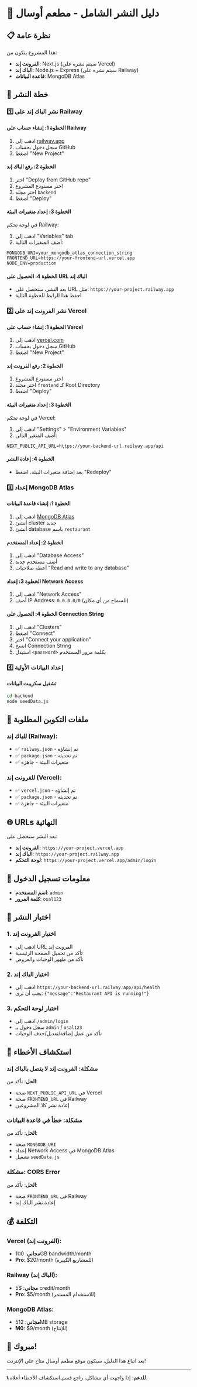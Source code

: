 # 🚀 دليل النشر الشامل - مطعم أوسال

## 📋 نظرة عامة
هذا المشروع يتكون من:
- **الفرونت إند**: Next.js (سيتم نشره على Vercel)
- **الباك إند**: Node.js + Express (سيتم نشره على Railway)
- **قاعدة البيانات**: MongoDB Atlas

## 🎯 خطة النشر

### 1️⃣ **نشر الباك إند على Railway**

#### الخطوة 1: إنشاء حساب على Railway
1. اذهب إلى [railway.app](https://railway.app)
2. سجل دخول بحساب GitHub
3. اضغط "New Project"

#### الخطوة 2: رفع الباك إند
1. اختر "Deploy from GitHub repo"
2. اختر مستودع المشروع
3. اختر مجلد `backend`
4. اضغط "Deploy"

#### الخطوة 3: إعداد متغيرات البيئة
في لوحة تحكم Railway:
1. اذهب إلى "Variables" tab
2. أضف المتغيرات التالية:

```env
MONGODB_URI=your_mongodb_atlas_connection_string
FRONTEND_URL=https://your-frontend-url.vercel.app
NODE_ENV=production
```

#### الخطوة 4: الحصول على URL الباك إند
- بعد النشر، ستحصل على URL مثل: `https://your-project.railway.app`
- احفظ هذا الرابط للخطوة التالية

### 2️⃣ **نشر الفرونت إند على Vercel**

#### الخطوة 1: إنشاء حساب على Vercel
1. اذهب إلى [vercel.com](https://vercel.com)
2. سجل دخول بحساب GitHub
3. اضغط "New Project"

#### الخطوة 2: رفع الفرونت إند
1. اختر مستودع المشروع
2. اختر مجلد `frontend` كـ Root Directory
3. اضغط "Deploy"

#### الخطوة 3: إعداد متغيرات البيئة
في لوحة تحكم Vercel:
1. اذهب إلى "Settings" > "Environment Variables"
2. أضف المتغير التالي:

```env
NEXT_PUBLIC_API_URL=https://your-backend-url.railway.app/api
```

#### الخطوة 4: إعادة النشر
- بعد إضافة متغيرات البيئة، اضغط "Redeploy"

### 3️⃣ **إعداد MongoDB Atlas**

#### الخطوة 1: إنشاء قاعدة البيانات
1. اذهب إلى [MongoDB Atlas](https://cloud.mongodb.com)
2. أنشئ cluster جديد
3. أنشئ database باسم `restaurant`

#### الخطوة 2: إعداد المستخدم
1. اذهب إلى "Database Access"
2. أضف مستخدم جديد
3. أعطه صلاحيات "Read and write to any database"

#### الخطوة 3: إعداد Network Access
1. اذهب إلى "Network Access"
2. أضف IP Address: `0.0.0.0/0` (للسماح من أي مكان)

#### الخطوة 4: الحصول على Connection String
1. اذهب إلى "Clusters"
2. اضغط "Connect"
3. اختر "Connect your application"
4. انسخ Connection String
5. استبدل `<password>` بكلمة مرور المستخدم

### 4️⃣ **إعداد البيانات الأولية**

#### تشغيل سكريبت البيانات
```bash
cd backend
node seedData.js
```

## 🔧 ملفات التكوين المطلوبة

### للباك إند (Railway):
- ✅ `railway.json` - تم إنشاؤه
- ✅ `package.json` - تم تحديثه
- ✅ متغيرات البيئة - جاهزة

### للفرونت إند (Vercel):
- ✅ `vercel.json` - تم إنشاؤه
- ✅ `package.json` - تم تحديثه
- ✅ متغيرات البيئة - جاهزة

## 🌐 URLs النهائية

بعد النشر ستحصل على:
- **الفرونت إند**: `https://your-project.vercel.app`
- **الباك إند**: `https://your-project.railway.app`
- **لوحة التحكم**: `https://your-project.vercel.app/admin/login`

## 🔐 معلومات تسجيل الدخول

- **اسم المستخدم**: `admin`
- **كلمة المرور**: `osal123`

## 📱 اختبار النشر

### 1. اختبار الفرونت إند
- اذهب إلى URL الفرونت إند
- تأكد من تحميل الصفحة الرئيسية
- تأكد من ظهور الوجبات والعروض

### 2. اختبار الباك إند
- اذهب إلى `https://your-backend-url.railway.app/api/health`
- يجب أن ترى: `{"message":"Restaurant API is running!"}`

### 3. اختبار لوحة التحكم
- اذهب إلى `/admin/login`
- سجل دخول بـ `admin` / `osal123`
- تأكد من عمل إضافة/تعديل/حذف الوجبات

## 🚨 استكشاف الأخطاء

### مشكلة: الفرونت إند لا يتصل بالباك إند
**الحل**: تأكد من:
- صحة `NEXT_PUBLIC_API_URL` في Vercel
- صحة `FRONTEND_URL` في Railway
- إعادة نشر كلا المشروعين

### مشكلة: خطأ في قاعدة البيانات
**الحل**: تأكد من:
- صحة `MONGODB_URI`
- إعداد Network Access في MongoDB Atlas
- تشغيل `seedData.js`

### مشكلة: CORS Error
**الحل**: تأكد من:
- صحة `FRONTEND_URL` في Railway
- إعادة نشر الباك إند

## 💰 التكلفة

### Vercel (الفرونت إند):
- **مجاني**: 100GB bandwidth/month
- **Pro**: $20/month (للمشاريع الكبيرة)

### Railway (الباك إند):
- **مجاني**: $5 credit/month
- **Pro**: $5/month (للاستخدام المستمر)

### MongoDB Atlas:
- **مجاني**: 512MB storage
- **M0**: $9/month (للإنتاج)

## 🎉 مبروك!

بعد اتباع هذا الدليل، سيكون موقع مطعم أوسال متاح على الإنترنت!

---

**📞 للدعم**: إذا واجهت أي مشاكل، راجع قسم استكشاف الأخطاء أعلاه.
